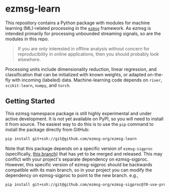 # ezmsg-learn

This repository contains a Python package with modules for machine learning (ML)-related processing in the [`ezmsg`](https://www.ezmsg.org) framework. As ezmsg is intended primarily for processing unbounded streaming signals, so are the modules in this repo.

> If you are only interested in offline analysis without concern for reproducibility in online applications, then you should probably look elsewhere.

Processing units include dimensionality reduction, linear regression, and classification that can be initialized with known weights, or adapted on-the-fly with incoming (labeled) data. Machine-learning code depends on `river`, `scikit-learn`, `numpy`, and `torch`.

## Getting Started

This ezmsg namespace package is still highly experimental and under active development. It is not yet available on PyPI, so you will need to install it from source. The easiest way to do this is to use the `pip` command to install the package directly from GitHub:

```bash
pip install git+ssh://git@github.com/ezmsg-org/ezmsg-learn
```

Note that this package depends on a specific version of `ezmsg-sigproc` (specifically, [this branch]("70-use-protocols-for-axisarray-transformers")) that has yet to be merged and released. This may conflict with your project's separate dependency on ezmsg-sigproc. However, this specific version of ezmsg-sigproc should be backwards compatible with its main branch, so in your project you can modify the dependency on ezmsg-sigproc to point to the new branch. e.g.,

```bash
pip install git+ssh://git@github.com/ezmsg-org/ezmsg-sigproc@70-use-protocols-for-axisarray-transformers
```
